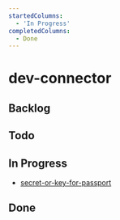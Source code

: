 ```yaml
---
startedColumns:
  - 'In Progress'
completedColumns:
  - Done
---
```


# dev-connector

## Backlog

## Todo

## In Progress

- [secret-or-key-for-passport](tasks/secret-or-key-for-passport.md)

## Done
